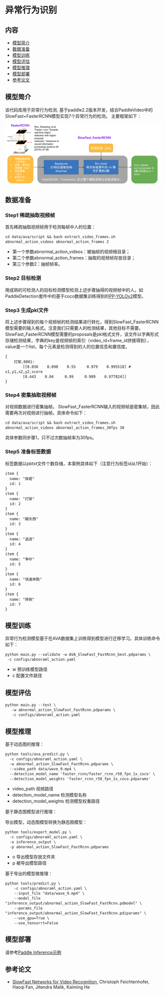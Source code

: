 # 异常行为识别

## 内容
- [模型简介](#模型简介)
- [数据准备](#数据准备)
- [模型训练](#模型训练)
- [模型评估](#模型评估)
- [模型推理](#模型推理)
- [模型部署](#模型部署)
- [参考论文](#参考论文)


## 模型简介
该代码库用于异常行为检测, 基于paddle2.2版本开发，结合PaddleVideo中的SlowFast+FasterRCNN模型实现7个异常行为的检测。
主要框架如下：
<div align="center">
  <img src="./images/SlowFast_FasterRCNN.png" width="640px"/><br>
</div>


## 数据准备

### Step1 稀疏抽取视频帧
首先稀疏抽取视频帧用于检测每帧中人的位置：

```
cd data/ava/script && bash extract_video_frames.sh abnormal_action_videos abnormal_action_frames 2
```

* 第一个参数abnormal_action_videos：被抽帧的视频根目录；
* 第二个参数abnormal_action_frames：抽取的视频帧存放目录；
* 第三个参数2：抽帧帧率。

### Step2 目标检测
用成熟的可检测人的目标检测模型检测上述步骤抽得的视频帧中的人。如PaddleDetection套件中的基于coco数据集训练得到的[PP-YOLOv2](https://github.com/PaddlePaddle/PaddleDetection/tree/develop/configs/ppyolo)模型。

### Step3 生成pkl文件
将上述步骤得到的每个视频帧的检测结果进行转化，得到SlowFast_FasterRCNN模型需要的输入格式。注意我们只需要人的检测结果，其他目标不需要。
SlowFast_FasterRCNN模型需要的proposals是pkl格式文件，该文件以字典形式存储检测结果，字典的key是视频帧的索引（video_id+frame_id拼接得到），value是一个list，每个元素是检测得到的人的位置信息和置信度。

```
{
    打架,0001:
        [[0.036    0.098    0.55     0.979    0.995518] # x1,y1,x2,y2,score
        [0.443    0.04     0.99     0.989    0.977824]]
}
```

### Step4 密集抽取视频帧
对视频数据进行密集抽帧。
SlowFast_FasterRCNN输入的视频帧是密集帧，因此需要再次对视频进行抽帧。具体命令如下：
```
cd data/ava/script && bash extract_video_frames.sh abnormal_action_videos abnormal_action_frames_30fps 30
```

具体参数同步骤1，只不过次数抽帧率为30fps。

### Step5 准备标签数据
标签数据以pbtxt文件个数存储，本案例具体如下（注意行为标签id从1开始）：
```
item {
  name: "挥棍"
  id: 1
}
item {
  name: "打架"
  id: 2
}
item {
  name: "踢东西"
  id: 3
}
item {
  name: "追逐"
  id: 4
}
item {
  name: "争吵"
  id: 5
}
item {
  name: "快速奔跑"
  id: 6
}
item {
  name: "摔倒"
  id: 7
}
```

## 模型训练
异常行为检测模型基于在AVA数据集上训练得到模型进行迁移学习。具体训练命令如下：
```
python main.py --validate -w AVA_SlowFast_FastRcnn_best.pdparams \
 -c configs/abnoraml_action.yaml
```

 - w 预训练模型路径
 - c 配置文件路径

## 模型评估
```
python main.py --test \
   -w abnormal_action_SlowFast_FastRcnn.pdparams \
   -c configs/abnoraml_action.yaml
```

## 模型推理
基于动态图的推理：
```
python tools/ava_predict.py \
  -c configs/abnoraml_action.yaml \
  -w abnormal_action_SlowFast_FastRcnn.pdparams \
  --video_path data/wave_9.mp4 \
  --detection_model_name 'faster_rcnn/faster_rcnn_r50_fpn_1x_coco' \
  --detection_model_weights 'faster_rcnn_r50_fpn_1x_coco.pdparams'
```

- video_path 视频路径
- detection_model_name 检测模型名称
- detection_model_weights 检测模型权重路径

基于静态图模型进行推理：

导出模型，动态图模型转换为静态图模型：

```
python tools/export_model.py \
  -c configs/abnoraml_action.yaml \
  -o inference_output \
  -p abnormal_action_SlowFast_FastRcnn.pdparams
```

- o 导出模型存放文件夹
- p 被导出模型路径

基于导出的模型做推理：
```
python tools/predict.py \
    -c configs/abnoraml_action.yaml \
    --input_file "data/wave_9.mp4" \
    --model_file "inference_output/abnormal_action_SlowFast_FastRcnn.pdmodel" \
    --params_file "inference_output/abnormal_action_SlowFast_FastRcnn.pdiparams" \
    --use_gpu=True \
    --use_tensorrt=False
```

## 模型部署
请参考[Paddle Inference示例](https://paddle-inference.readthedocs.io/en/latest/quick_start/python_demo.html)

## 参考论文
- [SlowFast Networks for Video Recognition](https://arxiv.org/pdf/1812.03982.pdf), Christoph Feichtenhofer, Haoqi Fan, Jitendra Malik, Kaiming He
